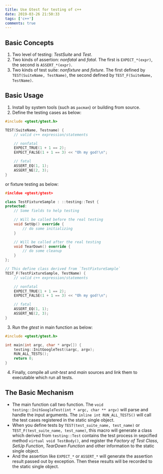 ```yaml
---
title: Use Gtest for testing of c++
date: 2019-03-26 21:50:33
tags: ['c++']
comments: true
---
```


## Basic Concepts

1. Two level of testing: *TestSuite* and *Test*.
2. Two kinds of assertion: *nonfatal* and *fatal*. The first is `EXPECT_*(expr)`, the second is `ASSERT_*(expr)`.
3. Two kinds of test suite: *nonfixture* and *fixture*. The first defined by `TEST(SuiteName, TestName)`, the second defined by `TEST_F(SuiteName, TestName)`.

## Basic Usage

1. Install by system tools (such as `pacman`) or building from source.
2. Define the testing cases as below:

```c++
#include <gtest/gtest.h>

TEST(SuiteName, Testname) {
    // valid c++ expression/statements

    // nonfatal
    EXPECT_TRUE(1 + 1 == 2);
    EXPECT_FALSE(1 + 1 == 3) << "Oh my god!\n";

    // fatal
    ASSERT_EQ(1, 1);
    ASSERT_NE(2, 3);
}
```

or fixture testing as below:

```c++
#incldue <gtest/gtest>

class TestFixtureSample : ::testing::Test {
protected:
    // Some fields to help testing

    // Will be called before the real testing
    void SetUp() override {
        // do some initializing
    }

    // Will be called after the real testing
    void TearDown() override {
        // do some cleanup
    }
};

// This define class derived from `TestFixtureSample`
TEST_F(TestFixtureSample, TestName) {
    // valid c++ expression/statements

    // nonfatal
    EXPECT_TRUE(1 + 1 == 2);
    EXPECT_FALSE(1 + 1 == 3) << "Oh my god!\n";

    // fatal
    ASSERT_EQ(1, 1);
    ASSERT_NE(2, 3);
}
```

3. Run the *gtest* in main function as below:

```c++
#include <gtest/gtest.h>

int main(int argc, char * argv[]) {
    testing::InitGoogleTest(&argc, argv);
    RUN_ALL_TESTS();
    return 0;
}
```

4. Finally, compile all *unit-test* and *main* sources and link them to executable which run all tests.

## The Basic Mechanism

- The main function call two function. The `void testing::InitGoogleTest(int * argc, char ** argv)` will parse and handle the input arguments. The `inline int RUN_ALL_TESTS()` will call the test cases registered in the static single object.
- When you define tests by `TEST(test_suite_name, test_name)` or `TEST_F(test_suite_name, test_name)`, this macro will generate a class which derived from `testing::Test` contains the test process in sepcified method `virtual void TestBody()`, and register the *Factory of Test Class*, *SetUp Function*, *TearDown Function* and other information to the static single object.
- And the assertion like `EXPECT_*` or `ASSERT_*` will generate the assertion result  passed out by exception. Then these results will be recorded to the static single object.
